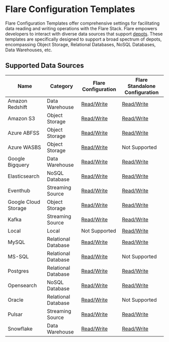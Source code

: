 # Flare Configuration Templates

Flare Configuration Templates offer comprehensive settings for facilitating data reading and writing operations with the Flare Stack. Flare empowers developers to interact with diverse data sources that support [depots](/resources/depot). These templates are specifically designed to support a broad spectrum of depots, encompassing Object Storage, Relational Databases, NoSQL Databases, Data Warehouses, etc.


## Supported Data Sources

<center>

|Name|Category|Flare Configuration|Flare Standalone Configuration|
|---|---|---|---|
|Amazon Redshift|Data Warehouse| [Read/Write](/resources/stacks/flare/configuration_templates/amazon_redshift)|[Read/Write](/resources/stacks/flare/standalone/standalone_yaml_configurations/amazon_redshift)|
|Amazon S3|Object Storage| [Read/Write](/resources/stacks/flare/configuration_templates/object_storage_depots)|[Read/Write](/resources/stacks/flare/standalone/standalone_yaml_configurations/amazon_s3)|
|Azure ABFSS|Object Storage| [Read/Write](/resources/stacks/flare/configuration_templates/object_storage_depots)|[Read/Write](/resources/stacks/flare/standalone/standalone_yaml_configurations/azure_abfss)|
|Azure WASBS|Object Storage| [Read/Write](/resources/stacks/flare/configuration_templates/object_storage_depots)|Not Supported|
|Google Bigquery|Data Warehouse| [Read/Write](/resources/stacks/flare/configuration_templates/google_bigquery)|[Read/Write](/resources/stacks/flare/standalone/standalone_yaml_configurations/google_bigquery)|
|Elasticsearch|NoSQL Database| [Read/Write](/resources/stacks/flare/configuration_templates/elasticsearch)|[Read/Write](/resources/stacks/flare/standalone/standalone_yaml_configurations/elasticsearch)|
|Eventhub|Streaming Source| [Read/Write](/resources/stacks/flare/configuration_templates/eventhub)|[Read/Write](/resources/stacks/flare/standalone/standalone_yaml_configurations/eventhub)|
|Google Cloud Storage|Object Storage| [Read/Write](/resources/stacks/flare/configuration_templates/object_storage_depots)|[Read/Write](/resources/stacks/flare/standalone/standalone_yaml_configurations/google_cloud_storage)|
|Kafka|Streaming Source| [Read/Write](/resources/stacks/flare/configuration_templates/kafka)|[Read/Write](/resources/stacks/flare/standalone/standalone_yaml_configurations/kafka)|
|Local|Local| Not Supported|[Read/Write](/resources/stacks/flare/standalone/standalone_yaml_configurations/local)|
|MySQL|Relational Database| [Read/Write](/resources/stacks/flare/configuration_templates/mysql)|[Read/Write](/resources/stacks/flare/standalone/standalone_yaml_configurations/mysql)|
|MS-SQL|Relational Database| [Read/Write](/resources/stacks/flare/configuration_templates/mssql)|Not Supported|
|Postgres|Relational Database| [Read/Write](/resources/stacks/flare/configuration_templates/postgres)|[Read/Write](/resources/stacks/flare/standalone/standalone_yaml_configurations/postgres)|
|Opensearch|NoSQL Database| [Read/Write](/resources/stacks/flare/configuration_templates/opensearch)|[Read/Write](/resources/stacks/flare/standalone/standalone_yaml_configurations/opensearch)|
|Oracle|Relational Database| [Read/Write](/resources/stacks/flare/configuration_templates/oracle)|Not Supported|
|Pulsar|Streaming Source| [Read/Write](/resources/stacks/flare/configuration_templates/pulsar)|[Read/Write](/resources/stacks/flare/standalone/standalone_yaml_configurations/pulsar)|
|Snowflake|Data Warehouse| [Read/Write](/resources/stacks/flare/configuration_templates/snowflake)|[Read/Write](/resources/stacks/flare/standalone/standalone_yaml_configurations/snowflake)|

</center>

